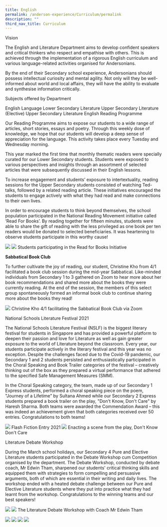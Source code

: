 ```yaml
---
title: English
permalink: /anderson-experience/Curriculum/permalink
description: ""
third_nav_title: Curriculum
---
```

Vision

The English and Literature Department aims to develop confident speakers and critical thinkers who respect and empathise with others. This is achieved through the implementation of a rigorous English curriculum and various language-related activities organised for Andersonians.

By the end of their Secondary school experience, Andersonians should possess intellectual curiosity and mental agility. Not only will they be well-informed about world and local affairs, they will have the ability to evaluate and synthesise information critically.

Subjects offered by Department

English Language
Lower Secondary Literature
Upper Secondary Literature (Elective)
Upper Secondary Literature
English Reading Programme 

Our Reading Programme aims to expose our students to a wide range of articles, short stories, essays and poetry. Through this weekly dose of knowledge, we hope that our students will develop a deep sense of appreciation for the language. This activity takes place every Tuesday and Wednesday morning. 

This year marked the first time that monthly thematic readers were specially curated for our Lower Secondary students. Students were exposed to various perspectives and insights through an assortment of selected articles that were subsequently discussed in their English lessons. 

To increase engagement and students’ exposure to intertextuality, reading sessions for the Upper Secondary students consisted of watching Ted-talks, followed by a related reading article.  These initiatives encouraged the students to engage actively with what they had read and make connections to their own lives. 

In order to encourage students to think beyond themselves, the school population participated in the National Reading Movement initiative called ‘Read For Books’. By reading together for fifteen minutes, students were able to share the gift of reading with the less privileged as one book per ten readers would be donated to selected beneficiaries. It was heartening to observe students participate in this worthy cause!   

![](/images/Students%20participating%20in%20the%20_Read%20for%20Books_%20initiative%205.jpg)
![](/images/Students%20participating%20in%20the%20_Read%20for%20Books_%20initiative%206.jpg)
Students participating in the Read for Books Initiative

**Sabbatical Book Club**

To further cultivate the joy of reading, our student, Christine Kho from 4/1 facilitated a book club session during the mid-year Sabbatical. Like-minded individuals from Secondary 1 to 3 gathered on Zoom to hear more about her book recommendations and shared more about the books they were currently reading. At the end of the session, the members of this select group spontaneously formed an informal book club to continue sharing more about the books they read!

![](/images/Christine%20Kho%204_1%20facilitating%20the%20Sabbatical%20Book%20Club%20Workshop%20via%20Zoom.jpeg)
Christine Kho 4/1 facilitating the Sabbatical Book Club via Zoom

National Schools Literature Festival 2021

The National Schools Literature Festival (NSLF) is the biggest literary festival for students in Singapore and has provided a powerful platform to deepen their passion and love for Literature as well as gain greater exposure to the world of Literature beyond the classroom. Every year, our students participate actively in the literary festival and this year was no exception. Despite the challenges faced due to the Covid-19 pandemic, our Secondary 1 and 2 students persisted and enthusiastically participated in the Choral Speaking and Book Trailer categories of the festival – creatively thinking out of the box as they prepared a virtual performance that adhered to the specified Safe Management Measures (SMM). 

In the Choral Speaking category, the team, made up of our Secondary 1 Express students, performed a choral speaking piece on the poem, "Journey of a Lifetime” by Sultana Ahmed while our Secondary 2 Express students prepared a book trailer on the play, "Don't Know, Don't Care" by Haresh Sharma. Both teams were awarded the Commendation Award – this was indeed an achievement given that both categories received over 50 entries. Congratulations to both teams! 

![](/images/NSLF%20-%20Flash%20Fiction%20Entry%202021.png)
Flash Fiction Entry 2021
![](/images/NSLF%20-%20Enacting%20a%20scene%20from%20the%20play%20_Don_t%20Know%20Don_t%20Care_.png)
Enacting a scene from the play, Don't Know Don't Care

Literature Debate Workshop

During the March school holidays, our Secondary 4 Pure and Elective Literature students participated in the Debate Workshop cum Competition organised by the department. The Debate Workshop, conducted by debate coach, Mr Edwin Tham, sharpened our students' critical thinking skills and equipped them with strategies to form compelling and persuasive arguments, both of which are essential in their writing and daily lives. The workshop ended with a heated 
debate challenge between our Pure and Elective Literature students where they put into practice what they had learnt from the workshop. Congratulations to the winning teams and our best speakers!

![](/images/The%20Literature%20Debate%20Workshop%20with%20Coach%20Mr%20Edwin%20Tham.jpeg)
![](/images/The%20Literature%20Debate%20Workshop%20-%20Closing%20Speech%20by%20Ms%20Khoo%20Poh%20Leng%20EL_%20LIT%20HOD.jpg)
The Literature Debate Workshop with Coach Mr Edwin Tham

![](/images/The%20Literature%20Debate%20Competition-%20Debaters%202.jpeg)
![](/images/The%20Literature%20Debate%20Competition%20-%20Debaters.jpeg)
![](/images/Winners%20of%20the%20%20xxx%20%20From%20left%20to%20right_%20Lee%20Wei%20Xian%204_3%20Jolie%20Lin%204_4%20Chua%20Jia%20Qian%204_4.jpeg)
![](/images/Winner%20of%20Set%20Text%20Debate_%20Pure%20Lit.jpeg)